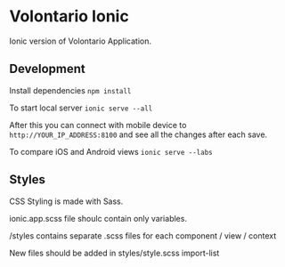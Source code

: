 # Volontario Ionic

Ionic version of Volontario Application.


## Development

Install dependencies `npm install`

To start local server
`ionic serve --all`

After this you can connect with mobile device to `http://YOUR_IP_ADDRESS:8100` and see all the changes after each save.


To compare iOS and Android views
`ionic serve --labs`


## Styles

CSS Styling is made with Sass.

ionic.app.scss file shoulc contain only variables.

/styles contains separate .scss files for each component / view / context

New files should be added in styles/style.scss import-list







